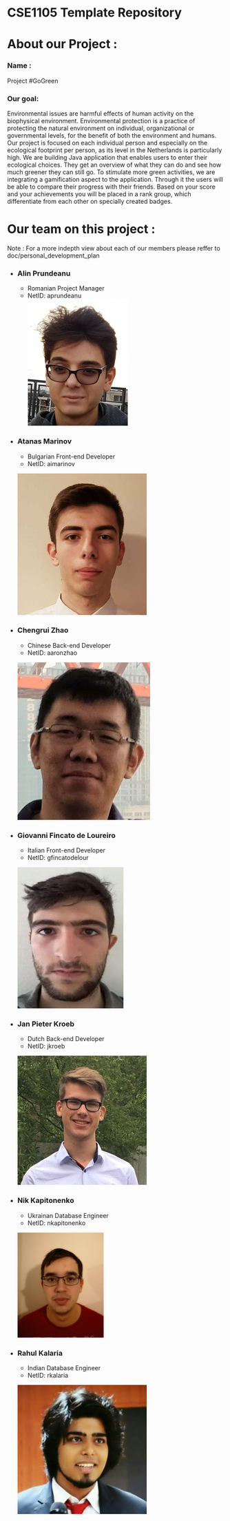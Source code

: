 # CSE1105 Template Repository

# **About our Project** :

### **Name :** 
Project #GoGreen
	
### **Our goal:** 
Environmental issues are harmful effects of human activity on the biophysical environment. Environmental protection is a practice of protecting the natural environment on individual, organizational or governmental levels, for the benefit of both the environment and humans. Our project is focused on each individual person and especially on the ecological footprint per person, as its level in the Netherlands is particularly high. We are building Java application that enables users to enter their ecological choices. They get an overview of what they can do and see how much greener they can still go. To stimulate more green activities, we are integrating a gamification aspect to the application. Through it the users will be able to compare their progress with their friends. Based on your score and your achievements you will be placed in a rank group, which differentiate from each other on specially created badges.



# **Our team on this project :**

Note : For a more indepth view about each of our members please reffer to doc/personal_development_plan

* ### **Alin Prundeanu**
	* Romanian Project Manager
	* NetID: aprundeanu  
    ![](doc/member_images/Alin.png)




* ### **Atanas Marinov**
	* Bulgarian Front-end Developer  
	* NetID: aimarinov
	
	![](doc/member_images/aimarinov.png)

* ### **Chengrui Zhao**
	* Chinese Back-end Developer
	* NetID: aaronzhao

	![](doc/member_images/zhao.jpeg)




* ### **Giovanni Fincato de Loureiro** 
	* Italian Front-end Developer 
	* NetID: gfincatodelour

	![](doc/member_images/Giovanni.jpeg)


* ### **Jan Pieter Kroeb** 
	* Dutch Back-end Developer 
	* NetID: jkroeb

	![](doc/member_images/jpkroeb.jpeg)


* ### **Nik Kapitonenko**
	* Ukrainan Database Engineer
	* NetID: nkapitonenko  

	![](doc/member_images/nkapitonenko.png)


* ### **Rahul Kalaria** 
	* Indian Database Engineer 
	* NetID: rkalaria

	![](doc/member_images/Rahul.jpeg)


